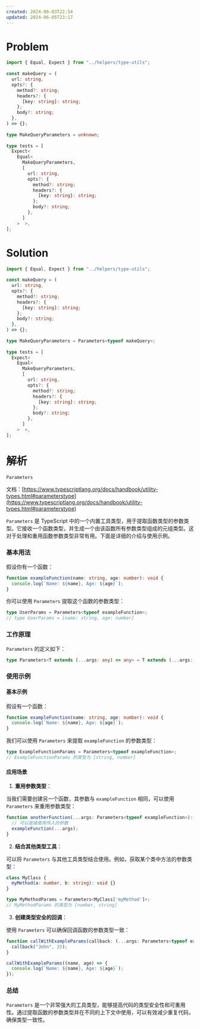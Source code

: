 ```yaml
---
created: 2024-06-03T22:54
updated: 2024-06-05T23:17
---
```

# Problem

```ts file:problem
import { Equal, Expect } from "../helpers/type-utils";  
  
const makeQuery = (  
  url: string,  
  opts?: {  
    method?: string;  
    headers?: {  
      [key: string]: string;  
    };  
    body?: string;  
  },  
) => {};  
  
type MakeQueryParameters = unknown;  
  
type tests = [
  Expect<  
    Equal<  
      MakeQueryParameters,  
      [  
        url: string,  
        opts?: {  
          method?: string;  
          headers?: {  
            [key: string]: string;  
          };  
          body?: string;  
        },  
      ]  
    >  >,  
];
```

# Solution

```ts file:solution fold
import { Equal, Expect } from "../helpers/type-utils";  
  
const makeQuery = (  
  url: string,  
  opts?: {  
    method?: string;  
    headers?: {  
      [key: string]: string;  
    };  
    body?: string;  
  },  
) => {};  
  
type MakeQueryParameters = Parameters<typeof makeQuery>;  
  
type tests = [  
  Expect<  
    Equal<  
      MakeQueryParameters,  
      [  
        url: string,  
        opts?: {  
          method?: string;  
          headers?: {  
            [key: string]: string;  
          };  
          body?: string;  
        },  
      ]  
    >  >,  
];
```

# 解析

`Parameters`

文档：[https://www.typescriptlang.org/docs/handbook/utility-types.html#parameterstype](https://www.typescriptlang.org/docs/handbook/utility-types.html#parameterstype)

`Parameters` 是 TypeScript 中的一个内置工具类型，用于提取函数类型的参数类型。它接收一个函数类型，并生成一个由该函数所有参数类型组成的元组类型。这对于处理和重用函数参数类型非常有用。下面是详细的介绍与使用示例。

### 基本用法

假设你有一个函数：
```ts
function exampleFunction(name: string, age: number): void {
  console.log(`Name: ${name}, Age: ${age}`); 
}
```
你可以使用 `Parameters` 提取这个函数的参数类型：
```ts
type UserParams = Parameters<typeof exampleFunction>;
// type UserParams = [name: string, age: number]
```
### 工作原理
`Parameters` 的定义如下：
```ts
type Parameters<T extends (...args: any) => any> = T extends (...args: infer P) => any ? P : never;
```

### 使用示例

#### 基本示例

假设有一个函数：

```typescript
function exampleFunction(name: string, age: number): void {
  console.log(`Name: ${name}, Age: ${age}`);
}
```

我们可以使用 `Parameters` 来提取 `exampleFunction` 的参数类型：

```typescript
type ExampleFunctionParams = Parameters<typeof exampleFunction>;
// ExampleFunctionParams 的类型为 [string, number]
```

#### 应用场景

1. **重用参数类型**：

当我们需要创建另一个函数，其参数与 `exampleFunction` 相同，可以使用 `Parameters` 来重用参数类型：

```typescript
function anotherFunction(...args: Parameters<typeof exampleFunction>): void {
  // 可以直接使用传入的参数
  exampleFunction(...args);
}
```

2. **结合其他类型工具**：

可以将 `Parameters` 与其他工具类型结合使用。例如，获取某个类中方法的参数类型：

```typescript
class MyClass {
  myMethod(a: number, b: string): void {}
}

type MyMethodParams = Parameters<MyClass['myMethod']>;
// MyMethodParams 的类型为 [number, string]
```

3. **创建类型安全的回调**：

使用 `Parameters` 可以确保回调函数的参数类型一致：

```typescript
function callWithExampleParams(callback: (...args: Parameters<typeof exampleFunction>) => void) {
  callback("John", 25);
}

callWithExampleParams((name, age) => {
  console.log(`Name: ${name}, Age: ${age}`);
});
```

### 总结

`Parameters` 是一个非常强大的工具类型，能够提高代码的类型安全性和可重用性。通过提取函数的参数类型并在不同的上下文中使用，可以有效减少重复代码，确保类型一致性。